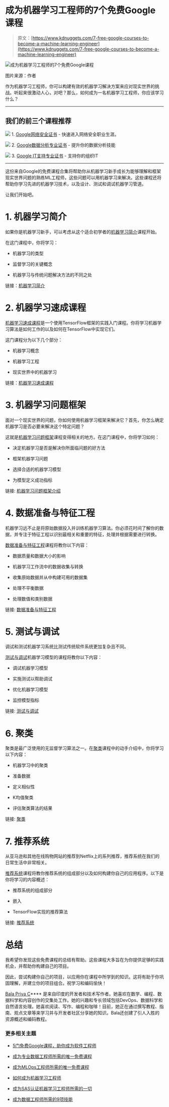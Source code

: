 # 成为机器学习工程师的7个免费Google课程

> 原文：[https://www.kdnuggets.com/7-free-google-courses-to-become-a-machine-learning-engineer](https://www.kdnuggets.com/7-free-google-courses-to-become-a-machine-learning-engineer)

![成为机器学习工程师的7个免费Google课程](../Images/41fd1fbf92c1d6723cfaf1a42ab0d73f.png)

图片来源：作者

作为机器学习工程师，你可以构建有效的机器学习解决方案来应对现实世界的挑战。听起来很激动人心，对吧？那么，如何成为一名机器学习工程师，你应该学习什么？

* * *

## 我们的前三个课程推荐

![](../Images/0244c01ba9267c002ef39d4907e0b8fb.png) 1\. [Google网络安全证书](https://www.kdnuggets.com/google-cybersecurity) - 快速进入网络安全职业生涯。

![](../Images/e225c49c3c91745821c8c0368bf04711.png) 2\. [Google数据分析专业证书](https://www.kdnuggets.com/google-data-analytics) - 提升你的数据分析技能

![](../Images/0244c01ba9267c002ef39d4907e0b8fb.png) 3\. [Google IT支持专业证书](https://www.kdnuggets.com/google-itsupport) - 支持你的组织IT

* * *

这份来自Google的免费课程合集将帮助你从机器学习新手成长为能够理解和框架现实世界问题的熟练ML工程师，这些问题可以用机器学习来解决。这些课程还将帮助你学习先进的机器学习技术，以及设计、测试和调试机器学习管道。

让我们开始吧。

# 1\. 机器学习简介

如果你是机器学习新手，可以考虑从这个适合初学者的[机器学习简介](https://developers.google.com/machine-learning/intro-to-ml)课程开始。

在这门课程中，你将学习：

+   机器学习的类型

+   监督学习的关键概念

+   机器学习与传统问题解决方法的不同之处

链接：[机器学习简介](https://developers.google.com/machine-learning/intro-to-ml)

# 2\. 机器学习速成课程

[机器学习速成课程](https://developers.google.com/machine-learning/crash-course)是一个使用TensorFlow框架的实践入门课程。你将学习机器学习算法是如何工作的以及如何在TensorFlow中实现它们。

这门课程分为以下几个部分：

+   机器学习概念

+   机器学习工程

+   现实世界中的机器学习

链接：[机器学习速成课程](https://developers.google.com/machine-learning/crash-course)

# 3\. 机器学习问题框架

面对一个现实世界的问题，你如何使用机器学习框架来解决它？首先，你怎么确定机器学习是否必要来解决这个特定问题？

这就是[机器学习问题框架](https://developers.google.com/machine-learning/problem-framing)课程变得相关的地方。在这门课程中，你将学习如何：

+   决定机器学习是否是解决你所面临问题的好方法

+   框架机器学习问题

+   选择合适的机器学习模型

+   为模型定义成功指标

链接: [机器学习问题框架介绍](https://developers.google.com/machine-learning/problem-framing)

# 4\. 数据准备与特征工程

机器学习远不止是将原始数据投入并训练机器学习算法。你必须花时间了解你的数据，并专注于特征工程以识别最相关和重要的特征，处理并根据需要进行转换。

[数据准备与特征工程](https://developers.google.com/machine-learning/data-prep)课程将教你以下内容：

+   数据质量和数据大小的影响

+   机器学习工作流中的数据收集与转换

+   收集原始数据并从中构建可用的数据集

+   处理不平衡数据

+   处理数值和类别数据

链接: [数据准备与特征工程](https://developers.google.com/machine-learning/data-prep)

# 5\. 测试与调试

调试和测试机器学习系统比测试传统软件系统更加复杂且不同。

[测试与调试](https://developers.google.com/machine-learning/testing-debugging)机器学习模型的课程将教你以下内容：

+   调试机器学习模型

+   实施测试以帮助调试

+   优化机器学习模型

+   监控模型指标

链接: [测试与调试](https://developers.google.com/machine-learning/testing-debugging)

# 6\. 聚类

聚类是最广泛使用的无监督学习算法之一。在[聚类](https://developers.google.com/machine-learning/clustering)课程中的动手介绍中，你将学习以下内容：

+   机器学习中的聚类

+   准备数据

+   定义相似性

+   K均值聚类

+   评估聚类算法的结果

链接: [聚类](https://developers.google.com/machine-learning/clustering)

# 7\. 推荐系统

从亚马逊和其他在线购物网站的推荐到Netflix上的系列推荐，推荐系统在我们的日常生活中非常相关。

[推荐系统](https://developers.google.com/machine-learning/recommendation)课程将教你推荐系统的组成部分以及如何构建你自己的应用程序。以下是你将学习的内容概述：

+   推荐系统的组成部分

+   嵌入

+   TensorFlow实现的推荐算法

链接: [推荐系统](https://developers.google.com/machine-learning/recommendation)

# 总结

我希望你发现这些免费课程的总结有帮助。这些课程大多旨在为你提供足够的实践机会，并帮助你构建自己的项目。

因此，尝试构建你自己的项目，以应用你在课程中所学到的知识。这将有助于你巩固理解，并建立你的项目组合。祝学习和编码愉快！

**[](https://twitter.com/balawc27)**[Bala Priya C](https://www.kdnuggets.com/wp-content/uploads/bala-priya-author-image-update-230821.jpg)**** 是来自印度的开发者和技术写作者。她喜欢在数学、编程、数据科学和内容创作的交集处工作。她的兴趣和专长领域包括DevOps、数据科学和自然语言处理。她喜欢阅读、写作、编程和咖啡！目前，她正在通过撰写教程、指南、观点文章等来学习并与开发者社区分享她的知识。Bala还创建了引人入胜的资源概述和编码教程。

### 更多相关主题

+   [5门免费Google课程，助你成为软件工程师](https://www.kdnuggets.com/5-free-google-courses-to-become-a-software-engineer)

+   [成为专业数据工程师所需的唯一免费课程](https://www.kdnuggets.com/the-only-free-course-you-need-to-become-a-professional-data-engineer)

+   [成为MLOps工程师所需的唯一免费课程](https://www.kdnuggets.com/the-only-free-course-you-need-to-become-a-mlops-engineer)

+   [如何成为机器学习工程师](https://www.kdnuggets.com/2022/05/become-machine-learning-engineer.html)

+   [成为SAS认证机器学习工程师所需的一切](https://www.kdnuggets.com/2023/11/sas-everything-need-become-sas-certified-machine-learning-engineer)

+   [成为数据工程师所需的9项技能](https://www.kdnuggets.com/2021/03/9-skills-become-data-engineer.html)
